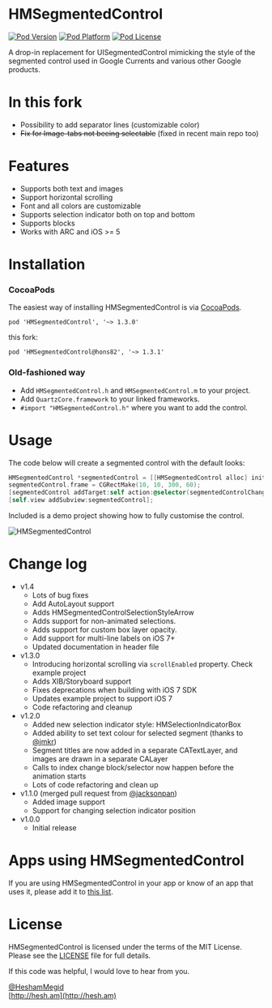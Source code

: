 HMSegmentedControl
===

[![Pod Version](http://img.shields.io/cocoapods/v/HMSegmentedControl@hons82.svg?style=flat)](http://cocoadocs.org/docsets/HMSegmentedControl@hons82/)
[![Pod Platform](http://img.shields.io/cocoapods/p/HMSegmentedControl@hons82.svg?style=flat)](http://cocoadocs.org/docsets/HMSegmentedControl@hons82/)
[![Pod License](http://img.shields.io/cocoapods/l/HMSegmentedControl@hons82.svg?style=flat)](http://opensource.org/licenses/MIT)

A drop-in replacement for UISegmentedControl mimicking the style of the segmented control used in Google Currents and various other Google products.

# In this fork
- Possibility to add separator lines (customizable color) 
- ~~Fix for Image-tabs not beeing selectable~~ (fixed in recent main repo too)

# Features
- Supports both text and images
- Support horizontal scrolling
- Font and all colors are customizable
- Supports selection indicator both on top and bottom
- Supports blocks
- Works with ARC and iOS >= 5

# Installation

### CocoaPods
The easiest way of installing HMSegmentedControl is via [CocoaPods](http://cocoapods.org/). 

```
pod 'HMSegmentedControl', '~> 1.3.0'
```
this fork:
```
pod 'HMSegmentedControl@hons82', '~> 1.3.1'
```

### Old-fashioned way

- Add `HMSegmentedControl.h` and `HMSegmentedControl.m` to your project.
- Add `QuartzCore.framework` to your linked frameworks.
- `#import "HMSegmentedControl.h"` where you want to add the control.

# Usage

The code below will create a segmented control with the default looks:

```  objective-c
HMSegmentedControl *segmentedControl = [[HMSegmentedControl alloc] initWithSectionTitles:@[@"One", @"Two", @"Three"]];
segmentedControl.frame = CGRectMake(10, 10, 300, 60);
[segmentedControl addTarget:self action:@selector(segmentedControlChangedValue:) forControlEvents:UIControlEventValueChanged];
[self.view addSubview:segmentedControl];
```

Included is a demo project showing how to fully customise the control.

![HMSegmentedControl](https://raw.github.com/HeshamMegid/HMSegmentedControl/master/Screenshot.png)

# Change log
* v1.4
	* Lots of bug fixes
	* Add AutoLayout support
	* Adds HMSegmentedControlSelectionStyleArrow
	* Adds support for non-animated selections.
	* Adds support for custom box layer opacity.
	* Add support for multi-line labels on iOS 7+
	* Updated documentation in header file
* v1.3.0
	* Introducing horizontal scrolling via `scrollEnabled` property. Check example project
	* Adds XIB/Storyboard support
	* Fixes deprecations when building with iOS 7 SDK
	* Updates example project to support iOS 7
	* Code refactoring and cleanup
* v1.2.0
	* Added new selection indicator style: HMSelectionIndicatorBox
	* Added ability to set text colour for selected segment (thanks to [@jmkr](https://github.com/jmkr))
	* Segment titles are now added in a separate CATextLayer, and images are drawn in a separate CALayer
	* Calls to index change block/selector now happen before the animation starts
	* Lots of code refactoring and clean up
* v1.1.0 (merged pull request from [@jacksonpan](https://github.com/jacksonpan))
  * Added image support
  * Support for changing selection indicator position
* v1.0.0
	* Initial release
  
# Apps using HMSegmentedControl

If you are using HMSegmentedControl in your app or know of an app that uses it, please add it to [this list](https://github.com/HeshamMegid/HMSegmentedControl/wiki/Apps-using-HMSegmentedControl).
  

# License

HMSegmentedControl is licensed under the terms of the MIT License. Please see the [LICENSE](LICENSE.md) file for full details.

If this code was helpful, I would love to hear from you.

[@HeshamMegid](http://twitter.com/HeshamMegid)   
[http://hesh.am](http://hesh.am)
